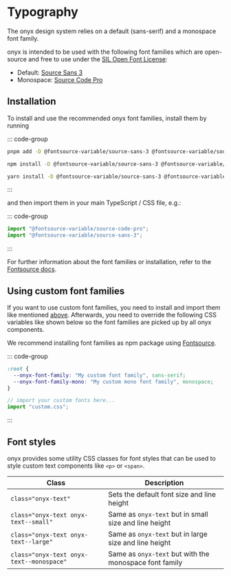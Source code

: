 # Typography

The onyx design system relies on a default (sans-serif) and a monospace font family.

onyx is intended to be used with the following font families which are open-source
and free to use under the [SIL Open Font License](https://en.wikipedia.org/wiki/SIL_Open_Font_License):

- Default: [Source Sans 3](https://fontsource.org/fonts/source-sans-3)
- Monospace: [Source Code Pro](https://fontsource.org/fonts/source-code-pro)

## Installation

To install and use the recommended onyx font families, install them by running

::: code-group

```sh [pnpm]
pnpm add -D @fontsource-variable/source-sans-3 @fontsource-variable/source-code-pro
```

```sh [npm]
npm install -D @fontsource-variable/source-sans-3 @fontsource-variable/source-code-pro
```

```sh [pnpm]
yarn install -D @fontsource-variable/source-sans-3 @fontsource-variable/source-code-pro
```

:::

and then import them in your main TypeScript / CSS file, e.g.:

::: code-group

```ts [main.ts]
import "@fontsource-variable/source-code-pro";
import "@fontsource-variable/source-sans-3";
```

:::

For further information about the font families or installation, refer to the [Fontsource docs](https://fontsource.org).

## Using custom font families

If you want to use custom font families, you need to install and import them like mentioned [above](#installation).
Afterwards, you need to override the following CSS variables like shown below so the font families are picked up by all onyx components.

We recommend installing font families as npm package using [Fontsource](https://fontsource.org).

::: code-group

```css [custom.css]
:root {
  --onyx-font-family: "My custom font family", sans-serif;
  --onyx-font-family-mono: "My custom mono font family", monospace;
}
```

```ts [main.ts]
// import your custom fonts here...
import "custom.css";
```

:::

## Font styles

onyx provides some utility CSS classes for font styles that can be used to style custom text components like `<p>` or `<span>`.

| Class                                    | Description                                            |
| ---------------------------------------- | ------------------------------------------------------ |
| `class="onyx-text"`                      | Sets the default font size and line height             |
| `class="onyx-text onyx-text--small"`     | Same as `onyx-text` but in small size and line height  |
| `class="onyx-text onyx-text--large"`     | Same as `onyx-text` but in large size and line height  |
| `class="onyx-text onyx-text--monospace"` | Same as `onyx-text` but with the monospace font family |

